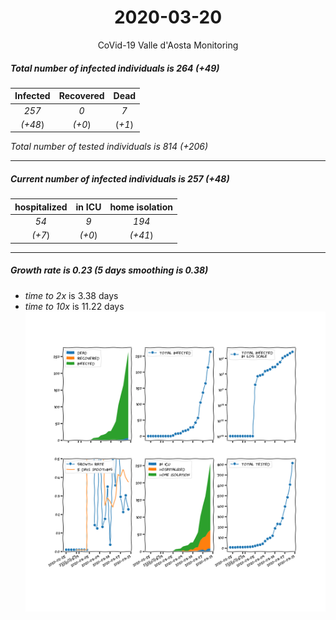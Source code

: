 <div align='center'>

# 2020-03-20
CoVid-19 Valle d'Aosta Monitoring
</div>

##### Total number of infected individuals is 264 (+49)
Infected | Recovered | Dead
:---: | :---: | :---:
*257* | *0* | *7*
*(+48*) | *(+0*) | (*+1*)

*Total number of tested individuals is 814 (+206)*
***
##### Current number of infected individuals is 257 (+48)
hospitalized | in ICU | home isolation
:---: | :---: | :---:
*54* |*9* |*194*
*(+7*) |*(+0*) |*(+41*)
***
##### Growth rate is 0.23 (5 days smoothing is 0.38)
- *time to 2x* is 3.38 days
- *time to 10x* is 11.22 days
![stats][stats]

[stats]: stats_Valled'Aosta.png
